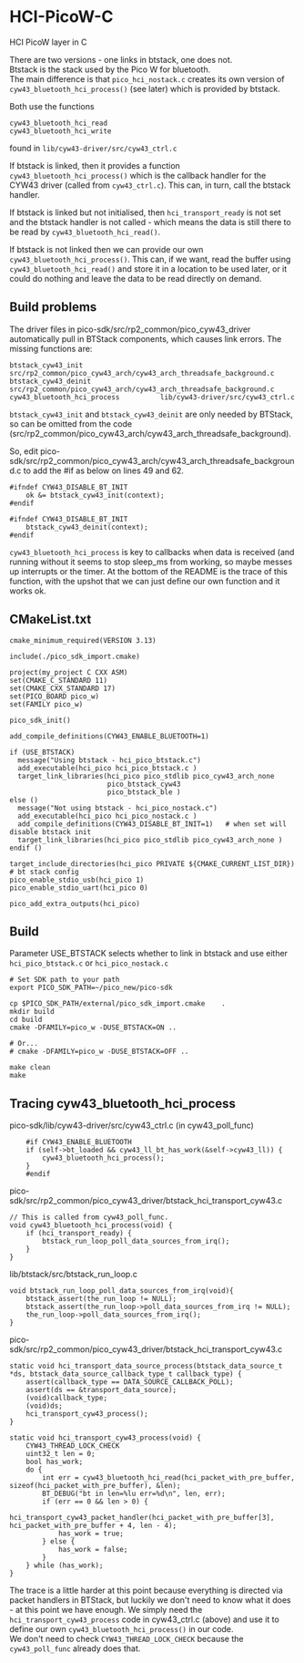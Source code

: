 # HCI-PicoW-C
HCI PicoW layer in C

There are two versions - one links in btstack, one does not.   
Btstack is the stack used by the Pico W for bluetooth.    
The main difference is that  ```pico_hci_nostack.c``` creates its own version of ```cyw43_bluetooth_hci_process()``` (see later) which is provided by btstack.    

Both use the functions
```
cyw43_bluetooth_hci_read
cyw43_bluetooth_hci_write
```
found in ```lib/cyw43-driver/src/cyw43_ctrl.c```

If btstack is linked, then it provides a function ```cyw43_bluetooth_hci_process()``` which is the callback handler for the CYW43 driver (called from ```cyw43_ctrl.c```). This can, in turn, call the btstack handler.    
    
If btstack is linked but not initialised, then ```hci_transport_ready``` is not set and the btstack handler is not called - which means the data is still there to be read by ```cyw43_bluetooth_hci_read()```.    
    
If btstack is not linked then we can provide our own ```cyw43_bluetooth_hci_process()```. This can, if we want, read the buffer using ```cyw43_bluetooth_hci_read()``` and store it in a location to be used later, or it could do nothing and leave the data to be read directly on demand.       

## Build problems

The driver files in pico-sdk/src/rp2_common/pico_cyw43_driver automatically pull in BTStack components, which causes link errors.
The missing functions are:    

```
btstack_cyw43_init                   src/rp2_common/pico_cyw43_arch/cyw43_arch_threadsafe_background.c
btstack_cyw43_deinit                 src/rp2_common/pico_cyw43_arch/cyw43_arch_threadsafe_background.c
cyw43_bluetooth_hci_process          lib/cyw43-driver/src/cyw43_ctrl.c
```

```btstack_cyw43_init``` and  ```btstack_cyw43_deinit``` are only needed by BTStack, so can be omitted from the code (src/rp2_common/pico_cyw43_arch/cyw43_arch_threadsafe_background).

So, edit pico-sdk/src/rp2_common/pico_cyw43_arch/cyw43_arch_threadsafe_background.c to add the #if as below on lines 49 and 62.   

```
#ifndef CYW43_DISABLE_BT_INIT
    ok &= btstack_cyw43_init(context);
#endif

#ifndef CYW43_DISABLE_BT_INIT
    btstack_cyw43_deinit(context);
#endif
```

```cyw43_bluetooth_hci_process``` is key to callbacks when data is received (and running without it seems to stop sleep_ms from working, so maybe messes up interrupts or the timer.   At the bottom of the README is the trace of this function, with the upshot that we can just define our own function and it works ok.    





## CMakeList.txt


```
cmake_minimum_required(VERSION 3.13)

include(./pico_sdk_import.cmake)

project(my_project C CXX ASM)
set(CMAKE_C_STANDARD 11)
set(CMAKE_CXX_STANDARD 17)
set(PICO_BOARD pico_w)
set(FAMILY pico_w)

pico_sdk_init()

add_compile_definitions(CYW43_ENABLE_BLUETOOTH=1)

if (USE_BTSTACK)
  message("Using btstack - hci_pico_btstack.c")
  add_executable(hci_pico hci_pico_btstack.c )
  target_link_libraries(hci_pico pico_stdlib pico_cyw43_arch_none
                        pico_btstack_cyw43
                        pico_btstack_ble )
else ()
  message("Not using btstack - hci_pico_nostack.c")
  add_executable(hci_pico hci_pico_nostack.c )
  add_compile_definitions(CYW43_DISABLE_BT_INIT=1)   # when set will disable btstack init
  target_link_libraries(hci_pico pico_stdlib pico_cyw43_arch_none )
endif ()

target_include_directories(hci_pico PRIVATE ${CMAKE_CURRENT_LIST_DIR}) # bt stack config
pico_enable_stdio_usb(hci_pico 1)
pico_enable_stdio_uart(hci_pico 0)

pico_add_extra_outputs(hci_pico)
```

## Build

Parameter USE_BTSTACK selects whether to link in btstack and use either ```hci_pico_btstack.c``` or ```hci_pico_nostack.c```  

```
# Set SDK path to your path
export PICO_SDK_PATH=~/pico_new/pico-sdk

cp $PICO_SDK_PATH/external/pico_sdk_import.cmake    .
mkdir build
cd build
cmake -DFAMILY=pico_w -DUSE_BTSTACK=ON ..

# Or...
# cmake -DFAMILY=pico_w -DUSE_BTSTACK=OFF ..

make clean
make

```

## Tracing cyw43_bluetooth_hci_process

pico-sdk/lib/cyw43-driver/src/cyw43_ctrl.c (in cyw43_poll_func)
```
    #if CYW43_ENABLE_BLUETOOTH
    if (self->bt_loaded && cyw43_ll_bt_has_work(&self->cyw43_ll)) {
        cyw43_bluetooth_hci_process();
    }
    #endif
```


pico-sdk/src/rp2_common/pico_cyw43_driver/btstack_hci_transport_cyw43.c
```
// This is called from cyw43_poll_func.
void cyw43_bluetooth_hci_process(void) {
    if (hci_transport_ready) {
        btstack_run_loop_poll_data_sources_from_irq();
    }
}
```

lib/btstack/src/btstack_run_loop.c
```
void btstack_run_loop_poll_data_sources_from_irq(void){
    btstack_assert(the_run_loop != NULL);
    btstack_assert(the_run_loop->poll_data_sources_from_irq != NULL);
    the_run_loop->poll_data_sources_from_irq();
}
```

pico-sdk/src/rp2_common/pico_cyw43_driver/btstack_hci_transport_cyw43.c
```
static void hci_transport_data_source_process(btstack_data_source_t *ds, btstack_data_source_callback_type_t callback_type) {
    assert(callback_type == DATA_SOURCE_CALLBACK_POLL);
    assert(ds == &transport_data_source);
    (void)callback_type;
    (void)ds;
    hci_transport_cyw43_process();
}
```

```
static void hci_transport_cyw43_process(void) {
    CYW43_THREAD_LOCK_CHECK
    uint32_t len = 0;
    bool has_work;
    do {
        int err = cyw43_bluetooth_hci_read(hci_packet_with_pre_buffer, sizeof(hci_packet_with_pre_buffer), &len);
        BT_DEBUG("bt in len=%lu err=%d\n", len, err);
        if (err == 0 && len > 0) {
            hci_transport_cyw43_packet_handler(hci_packet_with_pre_buffer[3], hci_packet_with_pre_buffer + 4, len - 4);
            has_work = true;
        } else {
            has_work = false;
        }
    } while (has_work);
}
```

The trace is a little harder at this point because everything is directed via packet handlers in BTStack, but luckily we don't need to know what it does - at this point we have enough. We simply need the ```hci_transport_cyw43_process``` code in cyw43_ctrl.c (above) and use it to define our own ```cyw43_bluetooth_hci_process()``` in our code.   
We don't need to check ```CYW43_THREAD_LOCK_CHECK``` because the ```cyw43_poll_func``` already does that.   



